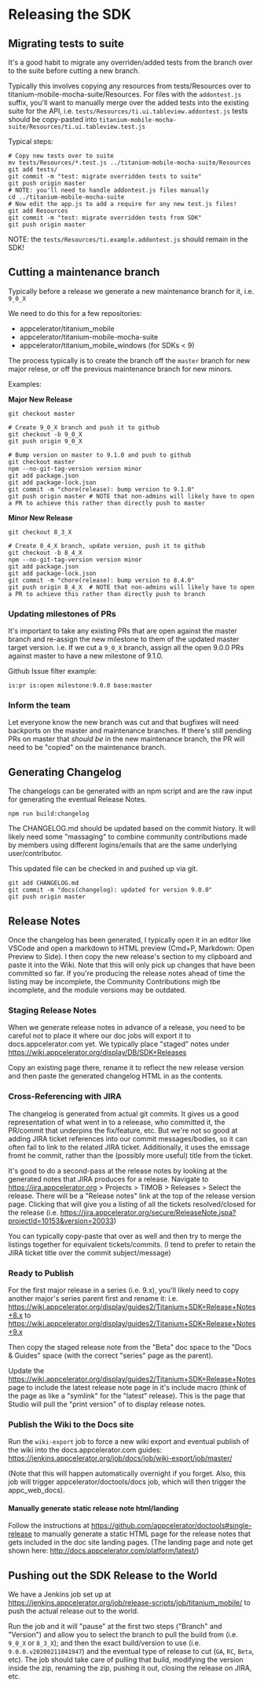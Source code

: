 # Releasing the SDK

## Migrating tests to suite

It's a good habit to migrate any overriden/added tests from the branch over to the suite before cutting a new branch.

Typically this involves copying any resources from tests/Resources over to titanium-mobile-mocha-suite/Resources.
For files with the `addontest.js` suffix, you'll want to manually merge over the added tests into the existing suite for the API,
i.e. `tests/Resources/ti.ui.tableview.addontest.js` tests should be copy-pasted into `titanium-mobile-mocha-suite/Resources/ti.ui.tableview.test.js`

Typical steps:

    # Copy new tests over to suite
    mv tests/Resources/*.test.js ../titanium-mobile-mocha-suite/Resources
	git add tests/
	git commit -m "test: migrate overridden tests to suite"
	git push origin master
	# NOTE: you'll need to handle addontest.js files manually
	cd ../titanium-mobile-mocha-suite
	# Now edit the app.js to add a require for any new test.js files!
	git add Resources
	git commit -m "test: migrate overridden tests from SDK"
	git push origin master

NOTE: the `tests/Resources/ti.example.addontest.js` should remain in the SDK!

## Cutting a maintenance branch

Typically before a release we generate a new maintenance branch for it, i.e. `9_0_X`

We need to do this for a few repositories: 
- appcelerator/titanium_mobile
- appcelerator/titanium-mobile-mocha-suite
- appcelerator/titanium_mobile_windows (for SDKs < 9)

The process typically is to create the branch off the `master` branch for new major relese, or off the 
previous maintenance branch for new minors.

Examples:

**Major New Release**

	git checkout master

	# Create 9_0_X branch and push it to github
	git checkout -b 9_0_X
	git push origin 9_0_X

	# Bump version on master to 9.1.0 and push to github
	git checkout master
	npm --no-git-tag-version version minor
	git add package.json
	git add package-lock.json
	git commit -m "chore(release): bump version to 9.1.0"
	git push origin master # NOTE that non-admins will likely have to open a PR to achieve this rather than directly push to master

**Minor New Release**

	git checkout 8_3_X

	# Create 8_4_X branch, update version, push it to github
	git checkout -b 8_4_X
	npm --no-git-tag-version version minor
	git add package.json
	git add package-lock.json
	git commit -m "chore(release): bump version to 8.4.0"
	git push origin 8_4_X  # NOTE that non-admins will likely have to open a PR to achieve this rather than directly push to branch


### Updating milestones of PRs

It's important to take any existing PRs that are open against the master branch and re-assign the new milestone to them of the updated master target version. i.e. If we cut a `9_0_X` branch, assign all the open 9.0.0 PRs against master to have a new milestone of 9.1.0.
    
Github Issue filter example:

	is:pr is:open milestone:9.0.0 base:master 

### Inform the team

Let everyone know the new branch was cut and that bugfixes will need backports on the master and maintenance branches. If there's still pending PRs on master that *should be* in the new maintenance branch, the PR will need to be "copied" on the maintenance branch.

## Generating Changelog

The changelogs can be generated with an npm script and are the raw input for generating the eventual Release Notes.

    npm run build:changelog

The CHANGELOG.md should be updated based on the commit history.
It will likely need some "massaging" to combine community contributions made by members using different logins/emails that are the same underlying user/contributor.

This updated file can be checked in and pushed up via git.

    git add CHANGELOG.md
	git commit -m "docs(changelog): updated for version 9.0.0"
	git push origin master

## Release Notes

Once the changelog has been generated, I typically open it in an editor like VSCode and open a markdown to HTML preview (Cmd+P, Markdown: Open Preview to Side). I then copy the new release's section to my clipboard and paste it into the Wiki. Note that this will only pick up changes that have been committed so far. If you're producing the release notes ahead of time the listing may be incomplete, the Community Contributions migh tbe incomplete, and the module versions may be outdated.

### Staging Release Notes

When we generate release notes in advance of a release, you need to be careful not to place it where our doc jobs will export it to docs.appcelerator.com yet. We typically place "staged" notes under https://wiki.appcelerator.org/display/DB/SDK+Releases 

Copy an existing page there, rename it to reflect the new release version and then paste the generated changelog HTML in as the contents.

### Cross-Referencing with JIRA

The changelog is generated from actual git commits. It gives us a good representation of what went in to a releease, who committed it, the PR/commit that underpins the fix/feature, etc. But we're not so good at adding JIRA ticket references into our commit messages/bodies, so it can often fail to link to the related JIRA ticket. Additionally, it uses the emssage fromt he commit, rather than the (possibly more useful) title from the ticket.

It's good to do a second-pass at the release notes by looking at the generated notes that JIRA produces for a release. Navigate to https://jira.appcelerator.org > Projects > TIMOB > Releases > Select the release. There will be a "Release notes" link at the top of the release version page. Clicking that will give you a listing of all the tickets resolved/closed for the release (i.e. https://jira.appcelerator.org/secure/ReleaseNote.jspa?projectId=10153&version=20033)

You can typically copy-paste that over as well and then try to merge the listings together for equivalent tickets/commits. (I tend to prefer to retain the JIRA ticket title over the commit subject/message)

### Ready to Publish

For the first major release in a series (i.e. 9.x), you'll likely need to copy another major's series parent first and rename it: i.e. https://wiki.appcelerator.org/display/guides2/Titanium+SDK+Release+Notes+8.x to https://wiki.appcelerator.org/display/guides2/Titanium+SDK+Release+Notes+9.x

Then copy the staged release note from the "Beta" doc space to the "Docs & Guides" space (with the correct "series" page as the parent).

Update the https://wiki.appcelerator.org/display/guides2/Titanium+SDK+Release+Notes page to include the latest release note page in it's include macro (think of the page as like a "symlink" for the "latest" release). This is the page that Studio will pull the "print version" of to display release notes.

### Publish the Wiki to the Docs site

Run the `wiki-export` job to force a new wiki export and eventual publish of the wiki into the docs.appcelerator.com guides: https://jenkins.appcelerator.org/job/docs/job/wiki-export/job/master/

(Note that this will happen automatically overnight if you forget. Also, this job will trigger appcelerator/doctools/docs job, which will then trigger the appc_web_docs).

#### Manually generate static release note html/landing

Follow the instructions at https://github.com/appcelerator/doctools#single-release to manually generate a static HTML page for the release notes that gets included in the doc site landing pages. (The landing page and note get shown here: http://docs.appcelerator.com/platform/latest/)

## Pushing out the SDK Release to the World

We have a Jenkins job set up at https://jenkins.appcelerator.org/job/release-scripts/job/titanium_mobile/ to push the actual release out to the world.

Run the job and it will "pause" at the first two steps ("Branch" and "Version") and allow you to select the branch to pull the build from (i.e. `9_0_X` or `8_3_X`); and then the exact build/version to use (i.e. `9.0.0.v20200211041947`) and the eventual type of release to cut (`GA`, `RC`, `Beta`, etc). The job should take care of pulling that build, modifying the version inside the zip, renaming the zip, pushing it out, closing the release on JIRA, etc.
